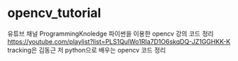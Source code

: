 # opencv_tutorial
유튜브 채널 ProgrammingKnoledge 파이썬을 이용한 opencv 강의 코드 정리\
https://youtube.com/playlist?list=PLS1QulWo1RIa7D1O6skqDQ-JZ1GGHKK-K \
tracking은 김동근 저 python으로 배우는 opencv 코드 정리
